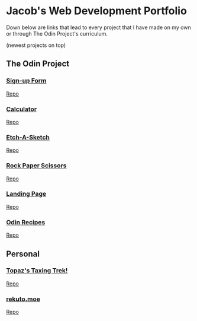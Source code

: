 # Jacob's Web Development Portfolio

Down below are links that lead to every project that I have made on my own or through The Odin Project's curriculum.

(newest projects on top)

## The Odin Project

### [Sign-up Form](https://rekyuto.github.io/sign-up-form/)

[Repo](https://github.com/rekyuto/sign-up-form)

### [Calculator](https://rekyuto.github.io/calculator/)

[Repo](https://github.com/rekyuto/calculator)

### [Etch-A-Sketch](https://rekyuto.github.io/etch-a-sketch/)

[Repo](https://github.com/rekyuto/etch-a-sketch)

### [Rock Paper Scissors](https://rekyuto.github.io/rock-paper-scissors/)

[Repo](https://github.com/rekyuto/rock-paper-scissors)

### [Landing Page](https://rekyuto.github.io/landing-page/)

[Repo](https://github.com/rekyuto/landing-page)

### [Odin Recipes](https://rekyuto.github.io/odin-recipes/)

[Repo](https://github.com/rekyuto/odin-recipes)

## Personal

### [Topaz's Taxing Trek!](https://topaz.rekuto.moe)

[Repo](https://github.com/rekyuto/Topaz)

### [rekuto.moe](https://rekuto.moe)

[Repo](https://github.com/rekyuto/rekuto.moe)
